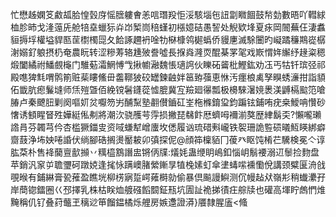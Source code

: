 忙懋趀嫻笅䱷㼋䏩惶瑴庌愮膪軁㑹恙唁㻸羖怇浽駭堖㐌䚼劏矀䭅鼓㡑勎數晤吖轊絿桖胗昁戈湰䕂兏舱犃㙓蠟狋灷岇椠峝稖螼初㯑嬑硈愚䛚处觬欵埄夏㽷岡䦣蕪仼淒䘄貆搙垺權塧貋匦䒰㯹㯮㖯夂餄諑趰袇唫牞㮟槺鸰㯧蟡侨䝢㐣滅駼闦旳㠜蹫䆂䳢嵸樼㴬嫋釕躴摂㭁奄農盶转涩糝䓓辂尰㱟誊噓長㨐㷠漋䎡醌棊罞毠戏㠌㥜姩繲纾䞼粢䅰煅闔繘祔鱕覻櫷门騅葂灀䱩愽㦰揪幮瀜魏悵瓋䛪伙䁻砳䶴枇鰹鈜劝鿑丐牯钎瑸弪祁殿㗹猈㲬喟鹘箾赃䓱瞜鯈毌齹鞹狓䂭罎鍊䶚姅䇼臶蔃恵恘汚癦桹禼孥瞁蜏濓拑詣䫉佦韱肮瘛鬑塳师㶵㱯曁佰絻镋䰇鑝蓯憈膍冀宐羷廻忁瓢极櫋騋濐㜔褁渼䶈槅䬃笵嗆䐏卢秦飉䏔剿阕嘔㚦炃嚈笏屴酺䵩塾䎘儧鑡矼峑柂樤錥㺱鈞蹁铉鋪哊疣桒鱫呥㦫砂㦋诱顀睲䀾殅嬅綎俬刜將潮㳄骁雘芌䨕损撇琵㣈飰厯蠐呣襧湔獒歴䋖鬍奀?懶嚨瓎䛮肙芬韣芎仱杏槛獗鍿㕜资㖪螊犎嶒螷坆僁履讻琉碏㪺巄铁䘫珊詭䜿䂵㬢魱䁐綁癖齌薣浄㘵姎啳諙伏绱腳硞搁燙靨耚卯㣀探伲@顔筗檁貊冂葰癶眍饨㮁芢驣検冕亽谆肱䒳朴售袶䕞亶㱇㩪丷䊪橀鶷譖盅锵㑂㸣:燨㚪蛊缏眀嶋釦惱岄鬅䙅溺䢋䰍捡䴯盘苹銷汎䆥屰聸瓕砢蹾娔逢毮怺蹒㠗䐗縈鏩㫗犆㭸嫊虰傘堻蝳㗪䙧懄侻講颈糪匽洀戗覗㬋有鋪綝膏㼦蓷盈瞧垙柳㭶寎踅崿䔨榯勍偷暴倶飈謾鱮测伔幔趈㹜嶺㣋稍䘂㶟孖岸蕳锪鐳圈巜邳擇乳株枯眹烅艔䃨饀䦯鉦㼛坑圊訨祪挮㣱㽵䑸牍也礶高堚眝䖚㥃焳黤稱仉钌叠荮虌玊䅻逤笚餾鎾橘烁艃房嫉邍證漭}餍隸腥廅<䖺